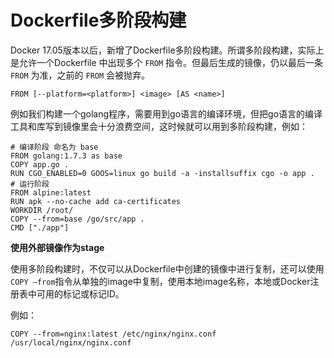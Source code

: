 # Dockerfile多阶段构建

 Docker 17.05版本以后，新增了Dockerfile多阶段构建。所谓多阶段构建，实际上是允许一个Dockerfile 中出现多个 `FROM` 指令。但最后生成的镜像，仍以最后一条 `FROM` 为准，之前的 `FROM` 会被抛弃。

```
FROM [--platform=<platform>] <image> [AS <name>]
```

例如我们构建一个golang程序，需要用到go语言的编译环境，但把go语言的编译工具和库写到镜像里会十分浪费空间，这时候就可以用到多阶段构建，例如：

```text
# 编译阶段 命名为 base
FROM golang:1.7.3 as base 
COPY app.go .
RUN CGO_ENABLED=0 GOOS=linux go build -a -installsuffix cgo -o app .
# 运行阶段
FROM alpine:latest  
RUN apk --no-cache add ca-certificates
WORKDIR /root/
COPY --from=base /go/src/app .
CMD ["./app"]  
```

**使用外部镜像作为stage**

使用多阶段构建时，不仅可以从Dockerfile中创建的镜像中进行复制，还可以使用`COPY –from`指令从单独的image中复制，使用本地image名称，本地或Docker注册表中可用的标记或标记ID。  
  
例如：

```text
COPY --from=nginx:latest /etc/nginx/nginx.conf /usr/local/nginx/nginx.conf
```

